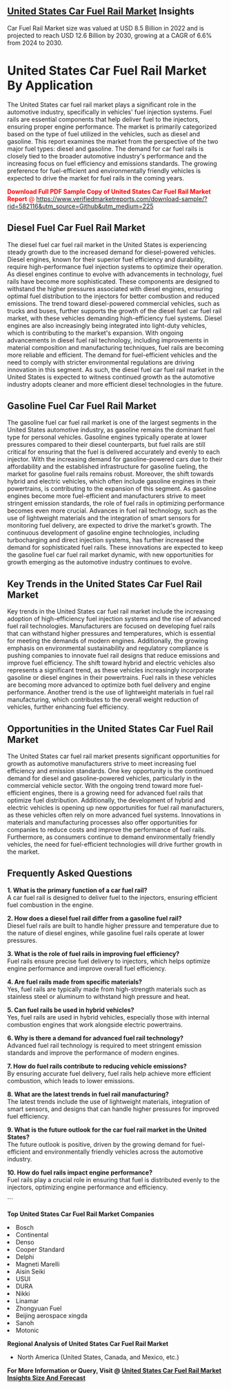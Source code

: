 <h2><a href="https://www.verifiedmarketreports.com/download-sample/?rid=582116&amp;utm_source=Github&amp;utm_medium=225" target="_blank">United States Car Fuel Rail Market</a> Insights</h2><p>Car Fuel Rail Market size was valued at USD 8.5 Billion in 2022 and is projected to reach USD 12.6 Billion by 2030, growing at a CAGR of 6.6% from 2024 to 2030.</p><p> <h1>United States Car Fuel Rail Market By Application</h1> <p>The United States car fuel rail market plays a significant role in the automotive industry, specifically in vehicles' fuel injection systems. Fuel rails are essential components that help deliver fuel to the injectors, ensuring proper engine performance. The market is primarily categorized based on the type of fuel utilized in the vehicles, such as diesel and gasoline. This report examines the market from the perspective of the two major fuel types: diesel and gasoline. The demand for car fuel rails is closely tied to the broader automotive industry's performance and the increasing focus on fuel efficiency and emissions standards. The growing preference for fuel-efficient and environmentally friendly vehicles is expected to drive the market for fuel rails in the coming years. <p><span class=""><span style="color: #ff0000;"><strong>Download Full PDF Sample Copy of United States Car Fuel Rail Market Report</strong> @ </span><a href="https://www.verifiedmarketreports.com/download-sample/?rid=582116&amp;utm_source=Github&amp;utm_medium=225" target="_blank">https://www.verifiedmarketreports.com/download-sample/?rid=582116&amp;utm_source=Github&amp;utm_medium=225</a></span></p></p> <h2>Diesel Fuel Car Fuel Rail Market</h2> <p>The diesel fuel car fuel rail market in the United States is experiencing steady growth due to the increased demand for diesel-powered vehicles. Diesel engines, known for their superior fuel efficiency and durability, require high-performance fuel injection systems to optimize their operation. As diesel engines continue to evolve with advancements in technology, fuel rails have become more sophisticated. These components are designed to withstand the higher pressures associated with diesel engines, ensuring optimal fuel distribution to the injectors for better combustion and reduced emissions. The trend toward diesel-powered commercial vehicles, such as trucks and buses, further supports the growth of the diesel fuel car fuel rail market, with these vehicles demanding high-efficiency fuel systems. Diesel engines are also increasingly being integrated into light-duty vehicles, which is contributing to the market's expansion. With ongoing advancements in diesel fuel rail technology, including improvements in material composition and manufacturing techniques, fuel rails are becoming more reliable and efficient. The demand for fuel-efficient vehicles and the need to comply with stricter environmental regulations are driving innovation in this segment. As such, the diesel fuel car fuel rail market in the United States is expected to witness continued growth as the automotive industry adopts cleaner and more efficient diesel technologies in the future.</p> <h2>Gasoline Fuel Car Fuel Rail Market</h2> <p>The gasoline fuel car fuel rail market is one of the largest segments in the United States automotive industry, as gasoline remains the dominant fuel type for personal vehicles. Gasoline engines typically operate at lower pressures compared to their diesel counterparts, but fuel rails are still critical for ensuring that the fuel is delivered accurately and evenly to each injector. With the increasing demand for gasoline-powered cars due to their affordability and the established infrastructure for gasoline fueling, the market for gasoline fuel rails remains robust. Moreover, the shift towards hybrid and electric vehicles, which often include gasoline engines in their powertrains, is contributing to the expansion of this segment. As gasoline engines become more fuel-efficient and manufacturers strive to meet stringent emission standards, the role of fuel rails in optimizing performance becomes even more crucial. Advances in fuel rail technology, such as the use of lightweight materials and the integration of smart sensors for monitoring fuel delivery, are expected to drive the market's growth. The continuous development of gasoline engine technologies, including turbocharging and direct injection systems, has further increased the demand for sophisticated fuel rails. These innovations are expected to keep the gasoline fuel car fuel rail market dynamic, with new opportunities for growth emerging as the automotive industry continues to evolve.</p> <h2>Key Trends in the United States Car Fuel Rail Market</h2> <p>Key trends in the United States car fuel rail market include the increasing adoption of high-efficiency fuel injection systems and the rise of advanced fuel rail technologies. Manufacturers are focused on developing fuel rails that can withstand higher pressures and temperatures, which is essential for meeting the demands of modern engines. Additionally, the growing emphasis on environmental sustainability and regulatory compliance is pushing companies to innovate fuel rail designs that reduce emissions and improve fuel efficiency. The shift toward hybrid and electric vehicles also represents a significant trend, as these vehicles increasingly incorporate gasoline or diesel engines in their powertrains. Fuel rails in these vehicles are becoming more advanced to optimize both fuel delivery and engine performance. Another trend is the use of lightweight materials in fuel rail manufacturing, which contributes to the overall weight reduction of vehicles, further enhancing fuel efficiency.</p> <h2>Opportunities in the United States Car Fuel Rail Market</h2> <p>The United States car fuel rail market presents significant opportunities for growth as automotive manufacturers strive to meet increasing fuel efficiency and emission standards. One key opportunity is the continued demand for diesel and gasoline-powered vehicles, particularly in the commercial vehicle sector. With the ongoing trend toward more fuel-efficient engines, there is a growing need for advanced fuel rails that optimize fuel distribution. Additionally, the development of hybrid and electric vehicles is opening up new opportunities for fuel rail manufacturers, as these vehicles often rely on more advanced fuel systems. Innovations in materials and manufacturing processes also offer opportunities for companies to reduce costs and improve the performance of fuel rails. Furthermore, as consumers continue to demand environmentally friendly vehicles, the need for fuel-efficient technologies will drive further growth in the market.</p> <h2>Frequently Asked Questions</h2> <p><strong>1. What is the primary function of a car fuel rail?</strong><br> A car fuel rail is designed to deliver fuel to the injectors, ensuring efficient fuel combustion in the engine.</p> <p><strong>2. How does a diesel fuel rail differ from a gasoline fuel rail?</strong><br> Diesel fuel rails are built to handle higher pressure and temperature due to the nature of diesel engines, while gasoline fuel rails operate at lower pressures.</p> <p><strong>3. What is the role of fuel rails in improving fuel efficiency?</strong><br> Fuel rails ensure precise fuel delivery to injectors, which helps optimize engine performance and improve overall fuel efficiency.</p> <p><strong>4. Are fuel rails made from specific materials?</strong><br> Yes, fuel rails are typically made from high-strength materials such as stainless steel or aluminum to withstand high pressure and heat.</p> <p><strong>5. Can fuel rails be used in hybrid vehicles?</strong><br> Yes, fuel rails are used in hybrid vehicles, especially those with internal combustion engines that work alongside electric powertrains.</p> <p><strong>6. Why is there a demand for advanced fuel rail technology?</strong><br> Advanced fuel rail technology is required to meet stringent emission standards and improve the performance of modern engines.</p> <p><strong>7. How do fuel rails contribute to reducing vehicle emissions?</strong><br> By ensuring accurate fuel delivery, fuel rails help achieve more efficient combustion, which leads to lower emissions.</p> <p><strong>8. What are the latest trends in fuel rail manufacturing?</strong><br> The latest trends include the use of lightweight materials, integration of smart sensors, and designs that can handle higher pressures for improved fuel efficiency.</p> <p><strong>9. What is the future outlook for the car fuel rail market in the United States?</strong><br> The future outlook is positive, driven by the growing demand for fuel-efficient and environmentally friendly vehicles across the automotive industry.</p> <p><strong>10. How do fuel rails impact engine performance?</strong><br> Fuel rails play a crucial role in ensuring that fuel is distributed evenly to the injectors, optimizing engine performance and efficiency.</p> ```</p><p><strong>Top United States Car Fuel Rail Market Companies</strong></p><div data-test-id=""><p><li>Bosch</li><li> Continental</li><li> Denso</li><li> Cooper Standard</li><li> Delphi</li><li> Magneti Marelli</li><li> Aisin Seiki</li><li> USUI</li><li> DURA</li><li> Nikki</li><li> Linamar</li><li> Zhongyuan Fuel</li><li> Beijing aerospace xingda</li><li> Sanoh</li><li> Motonic</li></p><div><strong>Regional Analysis of&nbsp;United States Car Fuel Rail Market</strong></div><ul><li dir="ltr"><p dir="ltr">North America&nbsp;(United States, Canada, and Mexico, etc.)</p></li></ul><p><strong>For More Information or Query, Visit @&nbsp;</strong><strong><a href="https://www.verifiedmarketreports.com/product/car-fuel-rail-market/?utm_source=Github&amp;utm_medium=225" target="_blank">United States Car Fuel Rail Market Insights Size And Forecast</a></strong></p></div>
